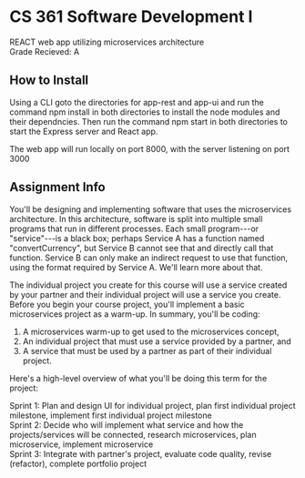 # CS 361 Software Development I 
REACT web app utilizing microservices architecture <br />
Grade Recieved: A

## How to Install 
Using a CLI goto the directories for app-rest and app-ui and run the command npm install in both directories to install the node modules and their dependncies. Then run the command npm start in both directories to start the Express server and React app. 

The web app will run locally on port 8000, with the server listening on port 3000

## Assignment Info
You'll be designing and implementing software that uses the microservices architecture. In this architecture, software is split into multiple small programs that run in different processes. Each small program---or "service"---is a black box; perhaps Service A has a function named "convertCurrency", but Service B cannot see that and directly call that function. Service B can only make an indirect request to use that function, using the format required by Service A. We'll learn more about that.

The individual project you create for this course will use a service created by your partner and their individual project will use a service you create. Before you begin your course project, you'll implement a basic microservices project as a warm-up. In summary, you'll be coding:

1. A microservices warm-up to get used to the microservices concept,
2. An individual project that must use a service provided by a partner, and
3. A service that must be used by a partner as part of their individual project.

Here's a high-level overview of what you'll be doing this term for the project:

Sprint 1: Plan and design UI for individual project, plan first individual project milestone, implement first individual project milestone <br />
Sprint 2: Decide who will implement what service and how the projects/services will be connected, research microservices, plan microservice, implement microservice <br />
Sprint 3: Integrate with partner's project, evaluate code quality, revise (refactor), complete portfolio project <br />
